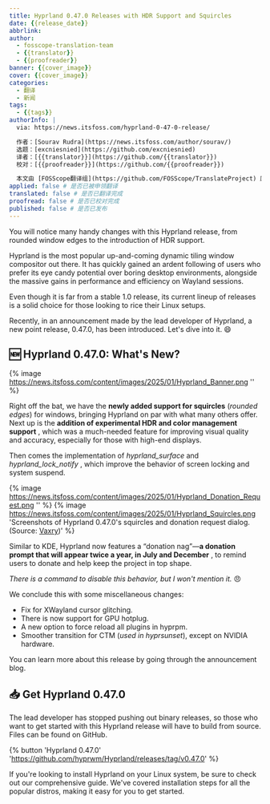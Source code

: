 ```yaml
---
title: Hyprland 0.47.0 Releases with HDR Support and Squircles
date: {{release_date}}
abbrlink: 
author:
  - fosscope-translation-team
  - {{translator}}
  - {{proofreader}}
banner: {{cover_image}}
cover: {{cover_image}}
categories:
  - 翻译
  - 新闻
tags: 
  - {{tags}}
authorInfo: |
  via: https://news.itsfoss.com/hyprland-0-47-0-release/

  作者：[Sourav Rudra](https://news.itsfoss.com/author/sourav/)
  选题：[excniesnied](https://github.com/excniesnied)
  译者：[{{translator}}](https://github.com/{{translator}})
  校对：[{{proofreader}}](https://github.com/{{proofreader}})

  本文由 [FOSScope翻译组](https://github.com/FOSScope/TranslateProject) 原创编译，[开源观察](https://fosscope.com/) 荣誉推出
applied: false # 是否已被申领翻译
translated: false # 是否已翻译完成
proofread: false # 是否已校对完成
published: false # 是否已发布
---
```


You will notice many handy changes with this Hyprland release, from rounded window edges to the introduction of HDR support.

<!-- more -->

Hyprland is the most popular up-and-coming dynamic tiling window compositor out there. It has quickly gained an ardent following of users who prefer its eye candy potential over boring desktop environments, alongside the massive gains in performance and efficiency on Wayland sessions.

Even though it is far from a stable 1.0 release, its current lineup of releases is a solid choice for those looking to rice their Linux setups.

Recently, in an announcement made by the lead developer of Hyprland, a new point release, 0.47.0, has been introduced. Let's dive into it. 😄

## 🆕 Hyprland 0.47.0: What's New?

{% image https://news.itsfoss.com/content/images/2025/01/Hyprland_Banner.png '' %}

Right off the bat, we have the **newly added support for squircles** (_rounded edges_) for windows, bringing Hyprland on par with what many others offer. Next up is the **addition of experimental HDR and color management support** , which was a much-needed feature for improving visual quality and accuracy, especially for those with high-end displays.

Then comes the implementation of _hyprland_surface_ and _hyprland_lock_notify_ , which improve the behavior of screen locking and system suspend.

{% image https://news.itsfoss.com/content/images/2025/01/Hyprland_Donation_Request.png '' %} {% image https://news.itsfoss.com/content/images/2025/01/Hyprland_Squircles.png 'Screenshots of Hyprland 0.47.0\'s squircles and donation request dialog. (Source: <a href="https://github.com/vaxerski/?ref=news.itsfoss.com">Vaxry</a>)' %}

Similar to KDE, Hyprland now features a “donation nag”—**a donation prompt that will appear twice a year, in July and December** , to remind users to donate and help keep the project in top shape.

_There is a command to disable this behavior, but I won't mention it._ 😠

We conclude this with some miscellaneous changes:

  * Fix for XWayland cursor glitching.
  * There is now support for GPU hotplug.
  * A new option to force reload all plugins in hyprpm.
  * Smoother transition for CTM (_used in hyprsunset_), except on NVIDIA hardware.

You can learn more about this release by going through the announcement blog.

## 📥 Get Hyprland 0.47.0

The lead developer has stopped pushing out binary releases, so those who want to get started with this Hyprland release will have to build from source. Files can be found on GitHub.

{% button 'Hyprland 0.47.0' 'https://github.com/hyprwm/Hyprland/releases/tag/v0.47.0' %}

If you're looking to install Hyprland on your Linux system, be sure to check out our comprehensive guide. We've covered installation steps for all the popular distros, making it easy for you to get started.
